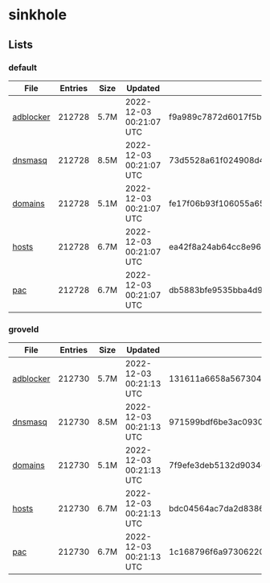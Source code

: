 # sinkhole

## Lists

### default

|File|Entries|Size|Updated|Hash|
|-|-|-|-|-|
|[adblocker](https://raw.githubusercontent.com/groveld/sinkhole/lists/default/adblocker.txt)|212728|5.7M|2022-12-03 00:21:07 UTC|f9a989c7872d6017f5b7e84a0fb25c6ffb3cbb46bd0d680bebc19c71646cd916|
|[dnsmasq](https://raw.githubusercontent.com/groveld/sinkhole/lists/default/dnsmasq.txt)|212728|8.5M|2022-12-03 00:21:07 UTC|73d5528a61f024908d4ded86e113dab7648752a9d68a42300d966f19683c1f63|
|[domains](https://raw.githubusercontent.com/groveld/sinkhole/lists/default/domains.txt)|212728|5.1M|2022-12-03 00:21:07 UTC|fe17f06b93f106055a65d9c6e23d214da1ddf8c47aa6d900c7a7d7878486870a|
|[hosts](https://raw.githubusercontent.com/groveld/sinkhole/lists/default/hosts.txt)|212728|6.7M|2022-12-03 00:21:07 UTC|ea42f8a24ab64cc8e9663773c3a7ab90a3ecd6bd1655eb19f22e08784a2d7de3|
|[pac](https://raw.githubusercontent.com/groveld/sinkhole/lists/default/pac.txt)|212728|6.7M|2022-12-03 00:21:07 UTC|db5883bfe9535bba4d9171cdbea4622b1b7c52ab9260b3977b0958408c6bc318|

### groveld

|File|Entries|Size|Updated|Hash|
|-|-|-|-|-|
|[adblocker](https://raw.githubusercontent.com/groveld/sinkhole/lists/groveld/adblocker.txt)|212730|5.7M|2022-12-03 00:21:13 UTC|131611a6658a567304d7e5709eea30a7ebd20fb08962b980b168fa4590f8d3f0|
|[dnsmasq](https://raw.githubusercontent.com/groveld/sinkhole/lists/groveld/dnsmasq.txt)|212730|8.5M|2022-12-03 00:21:13 UTC|971599bdf6be3ac09306badd9a8b692fd892de7dd5406dbe23eebd981f9ebff2|
|[domains](https://raw.githubusercontent.com/groveld/sinkhole/lists/groveld/domains.txt)|212730|5.1M|2022-12-03 00:21:13 UTC|7f9efe3deb5132d903467d37baaacf8fb9328e58859c487fd0e2b01c03db8b8d|
|[hosts](https://raw.githubusercontent.com/groveld/sinkhole/lists/groveld/hosts.txt)|212730|6.7M|2022-12-03 00:21:13 UTC|bdc04564ac7da2d8386e836e04388d506db766d86def351802ae6c2cf889d5ff|
|[pac](https://raw.githubusercontent.com/groveld/sinkhole/lists/groveld/pac.txt)|212730|6.7M|2022-12-03 00:21:13 UTC|1c168796f6a973062209c13767a162deda51c3e44d291f598dca2e26820f4e1f|
